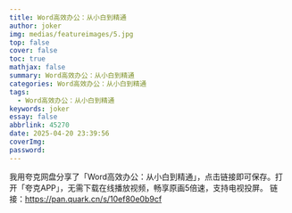 ```yaml
---
title: Word高效办公：从小白到精通
author: joker
img: medias/featureimages/5.jpg
top: false
cover: false
toc: true
mathjax: false
summary: Word高效办公：从小白到精通
categories: Word高效办公：从小白到精通
tags:
  - Word高效办公：从小白到精通
keywords: joker
essay: false
abbrlink: 45270
date: 2025-04-20 23:39:56
coverImg:
password:
---
```


我用夸克网盘分享了「Word高效办公：从小白到精通」，点击链接即可保存。打开「夸克APP」，无需下载在线播放视频，畅享原画5倍速，支持电视投屏。
链接：https://pan.quark.cn/s/10ef80e0b9cf
